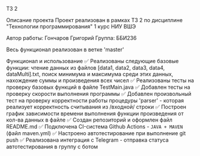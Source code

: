 ТЗ 2

Описание проекта
Проект реализован в рамках ТЗ 2 по дисциплине "Технологии программирования" 1 курс НИУ ВШЭ

Автор работы: Гончаров Григорий
Группа: ББИ236

Весь функционал реализован в ветке 'master'

Функционал и использование
✅ Реализованы следующие базовые функции: чтение данных из файлов [data1, data2, data3, data4, dataMulti].txt, поиск минимума и максимума среди этих данных, нахождение суммы и произведения всех чисел
✅ Реализованы тесты на проверку базовых функций в файле TestMain.java
✅ Добавлен тесты на проверку скорости выполнения программы
✅ Добавлен произвольный тест на проверку корректности работы процедуры 'parser' - которая реализует корректность считывания из /входной/ строки
✅ Построен график зависимости времени выполнения функции произведения от кол-ва данных в файле
✅ Создан репозиторий и оформлен файл README.md
✅ Подключена CI-система Github Actions - `JAVA + MAVEN` (файл maven.yml)
✅ Настроено автотестирование при выполнение git push
✅ Реализована интеграция с Telegram - отправка статуса автотестирования в группу с ботом